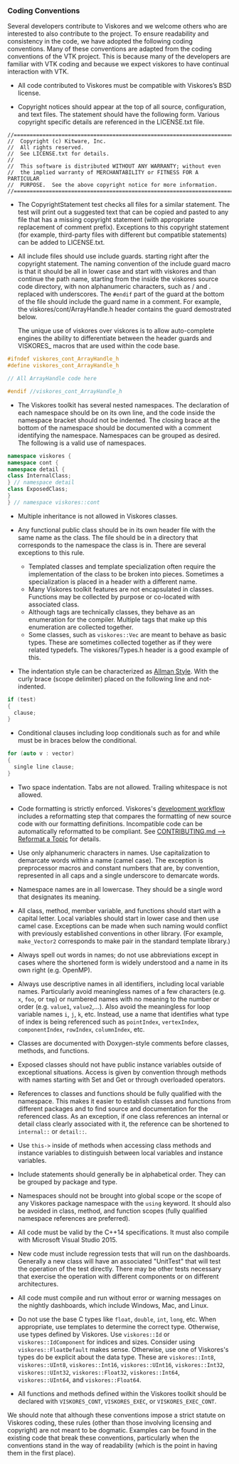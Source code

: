 ### Coding Conventions ###

Several developers contribute to Viskores and we welcome others who are
interested to also contribute to the project. To ensure readability and
consistency in the code, we have adopted the following coding conventions.
Many of these conventions are adapted from the coding conventions of the
VTK project. This is because many of the developers are familiar with VTK
coding and because we expect viskores to have continual interaction with VTK.

  + All code contributed to Viskores must be compatible with Viskores’s BSD
    license.

  + Copyright notices should appear at the top of all source,
    configuration, and text files. The statement should have the following
    form. Various copyright specific details are referenced in the LICENSE.txt
    file.

```
//==========================================================================
//  Copyright (c) Kitware, Inc.
//  All rights reserved.
//  See LICENSE.txt for details.
//  
//  This software is distributed WITHOUT ANY WARRANTY; without even
//  the implied warranty of MERCHANTABILITY or FITNESS FOR A PARTICULAR
//  PURPOSE.  See the above copyright notice for more information.
//==========================================================================
```

  + The CopyrightStatement test checks all files for a similar statement.
    The test will print out a suggested text that can be copied and pasted
    to any file that has a missing copyright statement (with appropriate
    replacement of comment prefix). Exceptions to this copyright statement
    (for example, third-party files with different but compatible
    statements) can be added to LICENSE.txt.

  + All include files should use include guards. starting right after the
    copyright statement. The naming convention of the include guard macro
    is that it should be all in lower case and start with viskores and than
    continue the path name, starting from the inside the viskores source code
    directory, with non alphanumeric characters, such as / and . replaced
    with underscores. The `#endif` part of the guard at the bottom of the
    file should include the guard name in a comment. For example, the
    viskores/cont/ArrayHandle.h header contains the guard demostrated below.

    The unique use of viskores over viskores is to allow auto-complete engines the
    ability to differentiate between the header guards and VISKORES_ macros
    that are used within the code base.

```cpp
#ifndef viskores_cont_ArrayHandle_h
#define viskores_cont_ArrayHandle_h

// All ArrayHandle code here

#endif //viskores_cont_ArrayHandle_h
```

  + The Viskores toolkit has several nested namespaces. The declaration of
    each namespace should be on its own line, and the code inside the
    namespace bracket should not be indented. The closing brace at the
    bottom of the namespace should be documented with a comment identifying
    the namespace. Namespaces can be grouped as desired. The following is a
    valid use of namespaces.

```cpp
namespace viskores {
namespace cont {
namespace detail {
class InternalClass;
} // namespace detail
class ExposedClass;
}
} // namespace viskores::cont
```

  + Multiple inheritance is not allowed in Viskores classes.

  + Any functional public class should be in its own header file with the
    same name as the class. The file should be in a directory that
    corresponds to the namespace the class is in. There are several
    exceptions to this rule.
      + Templated classes and template specialization often require the
        implementation of the class to be broken into pieces. Sometimes a
        specialization is placed in a header with a different name.
      + Many Viskores toolkit features are not encapsulated in classes.
        Functions may be collected by purpose or co-located with associated
        class.
      + Although tags are technically classes, they behave as an
        enumeration for the compiler. Multiple tags that make up this
        enumeration are collected together.
      + Some classes, such as `viskores::Vec` are meant to behave as basic
        types. These are sometimes collected together as if they were
        related typedefs. The viskores/Types.h header is a good example of
        this.

  + The indentation style can be characterized as [Allman Style].
    With the curly brace (scope delimiter) placed on the
    following line and not-indented.

```cpp
if (test)
{
  clause;
}
```

  + Conditional clauses including loop conditionals such as for and while
    must be in braces below the conditional.
    
```cpp
for (auto v : vector)
{
  single line clause;
}
```

  + Two space indentation. Tabs are not allowed. Trailing whitespace
    is not allowed.

  + Code formatting is strictly enforced. Viskores's [development workflow]
    includes a reformatting step that compares the formatting of new source
    code with our formatting definitions. Incompatible code can be
    automatically reformatted to be compliant. See [CONTRIBUTING.md -->
    Reformat a Topic][Reformat] for details.

[development workflow]: ../CONTRIBUTING.md#workflow
[reformat]:             ../CONTRIBUTING.md#reformat-a-topic

  + Use only alphanumeric characters in names. Use capitalization to
    demarcate words within a name (camel case). The exception is
    preprocessor macros and constant numbers that are, by convention,
    represented in all caps and a single underscore to demarcate words.

  + Namespace names are in all lowercase. They should be a single word that
    designates its meaning.

  + All class, method, member variable, and functions should start with a
    capital letter. Local variables should start in lower case and then use
    camel case. Exceptions can be made when such naming would conflict with
    previously established conventions in other library. (For example,
    `make_Vector2` corresponds to make pair in the standard template
    library.)

  + Always spell out words in names; do not use abbreviations except in
    cases where the shortened form is widely understood and a name in its
    own right (e.g. OpenMP).

  + Always use descriptive names in all identifiers, including local
    variable names. Particularly avoid meaningless names of a few
    characters (e.g. `x`, `foo`, or `tmp`) or numbered names with no
    meaning to the number or order (e.g. `value1`, `value2`,...). Also
    avoid the meaningless for loop variable names `i`, `j`, `k`, etc.
    Instead, use a name that identifies what type of index is being
    referenced such as `pointIndex`, `vertexIndex`, `componentIndex`,
    `rowIndex`, `columnIndex`, etc.

  + Classes are documented with Doxygen-style comments before classes,
    methods, and functions.

  + Exposed classes should not have public instance variables outside of
    exceptional situations. Access is given by convention through methods
    with names starting with Set and Get or through overloaded operators.

  + References to classes and functions should be fully qualified with the
    namespace. This makes it easier to establish classes and functions from
    different packages and to find source and documentation for the
    referenced class. As an exception, if one class references an internal
    or detail class clearly associated with it, the reference can be
    shortened to `internal::` or `detail::`.

  + Use `this->` inside of methods when accessing class methods and
    instance variables to distinguish between local variables and instance
    variables.

  + Include statements should generally be in alphabetical order. They can
    be grouped by package and type.

  + Namespaces should not be brought into global scope or the scope of any
    Viskores package namespace with the `using` keyword. It should also be
    avoided in class, method, and function scopes (fully qualified
    namespace references are preferred).

  + All code must be valid by the C++14 specifications. It must also
    compile with Microsoft Visual Studio 2015.

  + New code must include regression tests that will run on the dashboards.
    Generally a new class will have an associated "UnitTest" that will test
    the operation of the test directly. There may be other tests necessary
    that exercise the operation with different components or on different
    architectures.

  + All code must compile and run without error or warning messages on the
    nightly dashboards, which include Windows, Mac, and Linux.

  + Do not use the base C types like `float`, `double`, `int`, `long`, etc.
    When appropriate, use templates to determine the correct type.
    Otherwise, use types defined by Viskores. Use `viskores::Id` or
    `viskores::IdComponent` for indices and sizes. Consider using
    `viskores::FloatDefault` makes sense. Otherwise, use one of Viskores's types
    do be explicit about the data type. These are `viskores::Int8`,
    `viskores::UInt8`, `viskores::Int16`, `viskores::UInt16`, `viskores::Int32`,
    `viskores::UInt32`, `viskores::Float32`, `viskores::Int64`, `viskores::UInt64`, and
    `viskores::Float64`.

  + All functions and methods defined within the Viskores toolkit should be
    declared with `VISKORES_CONT`, `VISKORES_EXEC`, or `VISKORES_EXEC_CONT`.

We should note that although these conventions impose a strict statute on
Viskores coding, these rules (other than those involving licensing and
copyright) are not meant to be dogmatic. Examples can be found in the
existing code that break these conventions, particularly when the
conventions stand in the way of readability (which is the point in having
them in the first place).

[Allman Style]:  https://en.wikipedia.org/wiki/Indent_style#Allman_style
